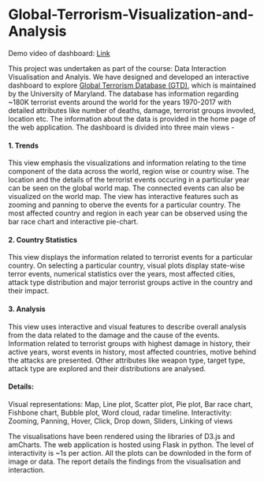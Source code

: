 # Global-Terrorism-Visualization-and-Analysis

Demo video of dashboard: [Link](https://www.youtube.com/watch?v=uTu3GNRqMJE&feature=youtu.be)

This project was undertaken as part of the course: Data Interaction Visualisation and Analyis. We have designed and developed an interactive dashboard to explore [Global Terrorism Database (GTD)](https://start.umd.edu/gtd/), which is maintained by the University of Maryland. The database has information regarding ~180K terrorist events around the world for the years 1970-2017 with detailed attributes like number of deaths, damage, terrorist groups invovled, location etc. The information about the data is provided in the home page of the web application. The dashboard is divided into three main views -

#### 1. Trends
This view emphasis the visualizations and information relating to the time component of the data across the world, region wise or country wise. The location and the details of the terrorist events occuring in a particular year can be seen on the global world map. The connected events can also be visualized on the world map. The view has interactive features such as zooming and panning to oberve the events for a particular country. The most affected country and region in each year can be observed using the bar race chart and interactive pie-chart.

#### 2. Country Statistics
This view displays the information related to terrorist events for a particular country. On selecting a particular country, visual plots display state-wise terror events, numerical statistics over the years, most affected cities, attack type distribution and major terrorist groups active in the country and their impact. 

#### 3. Analysis
This view uses interactive and visual features to describe overall analysis from the data related to the damage and the cause of the events. Information related to terrorist groups with highest damage in history, their active years, worst events in history, most affected countries, motive behind the attacks are presented. Other attributes like weapon type, target type, attack type are explored and their distributions are analysed. 

#### Details:

Visual representations: Map, Line plot, Scatter plot, Pie plot, Bar race chart, Fishbone chart, Bubble plot, Word cloud, radar timeline.
Interactivity: Zooming, Panning, Hover, Click, Drop down, Sliders, Linking of views

The visualisations have been rendered using the libraries of D3.js and amCharts. The web application is hosted using Flask in python. The level of interactivity is ~1s per action. All the plots can be downloded in the form of image or data. The report details the findings from the visualisation and interaction.


